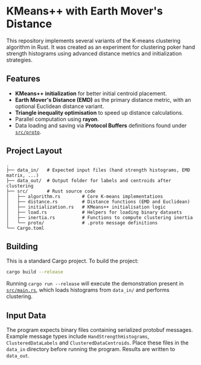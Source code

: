 # KMeans++ with Earth Mover's Distance

This repository implements several variants of the K‑means clustering algorithm in Rust.
It was created as an experiment for clustering poker hand strength histograms using
advanced distance metrics and initialization strategies.

## Features

- **KMeans++ initialization** for better initial centroid placement.
- **Earth Mover's Distance (EMD)** as the primary distance metric, with an optional
  Euclidean distance variant.
- **Triangle inequality optimisation** to speed up distance calculations.
- Parallel computation using **rayon**.
- Data loading and saving via **Protocol Buffers** definitions found under
  [`src/proto`](src/proto).

## Project Layout

```
.
├── data_in/   # Expected input files (hand strength histograms, EMD matrix, ...)
├── data_out/  # Output folder for labels and centroids after clustering
├── src/       # Rust source code
│   ├── algorithm.rs        # Core K‑means implementations
│   ├── distance.rs         # Distance functions (EMD and Euclidean)
│   ├── initialization.rs   # KMeans++ initialisation logic
│   ├── load.rs             # Helpers for loading binary datasets
│   ├── inertia.rs          # Functions to compute clustering inertia
│   └── proto/              # .proto message definitions
└── Cargo.toml
```

## Building

This is a standard Cargo project. To build the project:

```bash
cargo build --release
```

Running `cargo run --release` will execute the demonstration present in
[`src/main.rs`](src/main.rs), which loads histograms from `data_in/` and
performs clustering.

## Input Data

The program expects binary files containing serialized protobuf messages. Example
message types include `HandStrengthHistograms`, `ClusteredDataLabels` and
`ClusteredDataCentroids`. Place these files in the `data_in` directory before running
the program. Results are written to `data_out`.